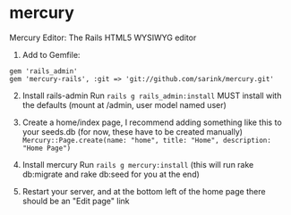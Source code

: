 mercury
=======

Mercury Editor: The Rails HTML5 WYSIWYG editor

1. Add to Gemfile:
````
gem 'rails_admin'
gem 'mercury-rails', :git => 'git://github.com/sarink/mercury.git'
````

2. Install rails-admin
Run ````rails g rails_admin:install````
MUST install with the defaults (mount at /admin, user model named user)
    
3. Create a home/index page, I recommend adding something like this to your seeds.db (for now, these have to be created manually)
````Mercury::Page.create(name: "home", title: "Home", description: "Home Page")````
    
4. Install mercury
Run ````rails g mercury:install```` (this will run rake db:migrate and rake db:seed for you at the end)
    
5. Restart your server, and at the bottom left of the home page there should be an "Edit page" link
